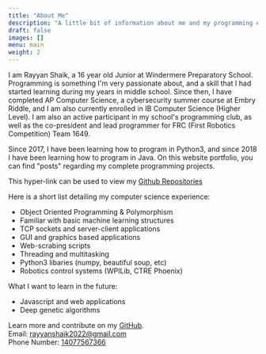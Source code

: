 ```yaml
---
title: "About Me"
description: "A little bit of information about me and my programming experience."
draft: false
images: []
menu: main
weight: 2
---
```


I am Rayyan Shaik, a 16 year old Junior at Windermere Preparatory School. Programming is something I'm very passionate about, and a skill that I had started learning during my years in middle school. Since then, I have completed AP Computer Science, a cybersecurity summer course at Embry Riddle, and I am also currently enrolled in IB Computer Science (Higher Level). I am also an active participant in my school's programming club, as well as the co-president and lead programmer for FRC (First Robotics Competition) Team 1649. 

Since 2017, I have been learning how to program in Python3, and since 2018 I have been learning how to program in Java. On this website portfolio, you can find "posts" regarding my complete programming projects. 

This hyper-link can be used to view my [Github Repositories](https://github.com/rayyanshaik2022?tab=repositories)

Here is a short list detailing my computer science experience:

* Object Oriented Programming & Polymorphism
* Familiar with basic machine learning structures
* TCP sockets and server-client applications
* GUI and graphics based applications
* Web-scrabing scripts
* Threading and multitasking
* Python3 libaries (numpy, beautiful soup, etc)
* Robotics control systems (WPILib, CTRE Phoenix)

What I want to learn in the future:
* Javascript and web applications
* Deep genetic algorithms

Learn more and contribute on my [GitHub](https://github.com/rayyanshaik2022?tab=repositories).  
Email: [rayyanshaik2022@gmail.com]()  
Phone Number: [14077567366]()